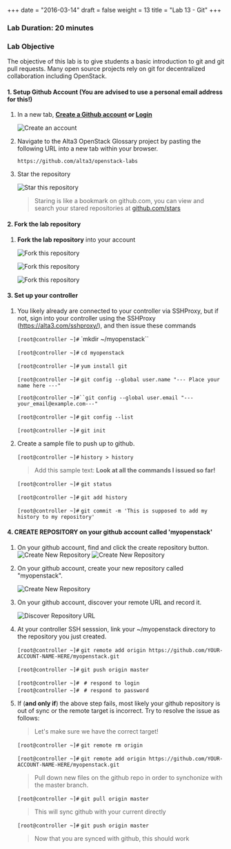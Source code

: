 +++
date = "2016-03-14"
draft = false
weight = 13 
title = "Lab 13 - Git"
+++

### Lab Duration: 20 minutes

### Lab Objective

The objective of this lab is to give students a basic introduction to git and git pull requests.  Many open source projects rely on git for decentralized collaboration including OpenStack.

#### 1. Setup Github Account (You are advised to use a personal email address for this!)

1. In a new tab, **[Create a Github account](https://github.com/join) or [Login](https://github.com/login)**

    ![Create an account](https://i.imgur.com/uTDaD5s.png)

2. Navigate to the Alta3 OpenStack Glossary project by pasting the following URL into a new tab within your browser.

    `https://github.com/alta3/openstack-labs`      

3. Star the repository

    ![Star this repository](https://i.imgur.com/LLAQVg7.png)

    > Staring is like a bookmark on github.com,  you can view and search your stared repositories at [github.com/stars](github.com/stars)

#### 2. Fork the lab repository

1. **Fork the lab repository** into your account

    ![Fork this repository](https://i.imgur.com/JJc2Dht.png)

    ![Fork this repository](https://i.imgur.com/S9iDb2e.png)

    ![Fork this repository](https://i.imgur.com/Ro71WF6.png)

#### 3. Set up your controller

1. You likely already are connected to your controller via SSHProxy, but if not, sign into your controller using the SSHProxy (https://alta3.com/sshproxy/), and then issue these commands

    `[root@controller ~]#` `mkdir ~/myopenstack``

    `[root@controller ~]#` `cd myopenstack`

    `[root@controller ~]#` `yum install git`

    `[root@controller ~]#` `git config --global user.name "--- Place your name here ---"`

    `[root@controller ~]#``git config --global user.email "---your_email@example.com---"`

    `[root@controller ~]#` `git config --list`

    `[root@controller ~]#` `git init`


2. Create a sample file to push up to github.

    `[root@controller ~]#` `history > history`

    > Add this sample text: **Look at all the commands I issued so far!**  

    `[root@controller ~]#` `git status`

    `[root@controller ~]#` `git add history`

    `[root@controller ~]#` `git commit -m 'This is supposed to add my history to my repository'`


#### 4. CREATE REPOSITORY on your github account called 'myopenstack'

1. On your github account, find and click the create repository button. 
    ![Create New Repository](https://i.imgur.com/s6Dl2Ec.png)
    ![Create New Repository](https://i.imgur.com/TEFrTpm.png)

2. On your github account, create your new repository called "myopenstack".
 
    ![Create New Repository](https://i.imgur.com/VbWc0uW.png)

3. On your github account, discover your remote URL and record it.

    ![Discover Repository URL](https://imgur.com/5vA6Fag)

4. At your controller SSH sesssion, link your ~/myopenstack directory to the repository you just created.

    `[root@controller ~]#` `git remote add origin https://github.com/YOUR-ACCOUNT-NAME-HERE/myopenstack.git`

    `[root@controller ~]#` `git push origin master`

    `[root@controller ~]#` ` # respond to login`  
    `[root@controller ~]#` ` # respond to password`

5. If (**and only if**) the above step fails, most likely your github repository is out of sync or the remote target is incorrect. Try to resolve the issue as follows:

    > Let's make sure we have the correct target!  

    `[root@controller ~]#` `git remote rm origin`

    `[root@controller ~]#` `git remote add origin https://github.com/YOUR-ACCOUNT-NAME-HERE/myopenstack.git`  

   > Pull down new files on the github repo in order to synchonize with the master branch.  

    `[root@controller ~]#` `git pull origin master`

    > This will sync github with your current directly

    `[root@controller ~]#` `git push origin master`

    > Now that you are synced with github, this should work


